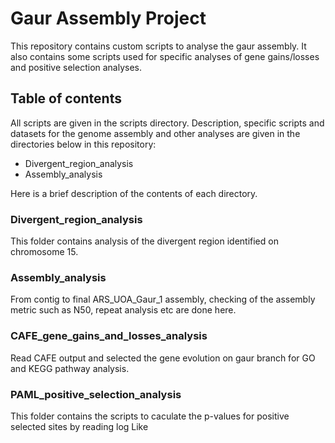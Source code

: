 # Gaur Assembly Project
This repository contains custom scripts to analyse the gaur assembly. It also contains some scripts used for specific analyses of gene gains/losses and positive selection analyses.

## Table of contents
All scripts are given in the scripts directory. Description, specific scripts and datasets for the genome assembly and other analyses are given in the directories below in this repository:

* Divergent_region_analysis
* Assembly_analysis

Here is a brief description of the contents of each directory.

### Divergent_region_analysis
This folder contains analysis of the divergent region identified on chromosome 15.

### Assembly_analysis
From contig to final ARS_UOA_Gaur_1 assembly, checking of the assembly metric such as N50, repeat analysis etc are done here.

### CAFE_gene_gains_and_losses_analysis
Read CAFE output and selected the gene evolution on gaur branch for GO and KEGG pathway analysis.

### PAML_positive_selection_analysis
This folder contains the scripts to caculate the p-values for positive selected sites by reading log Like

